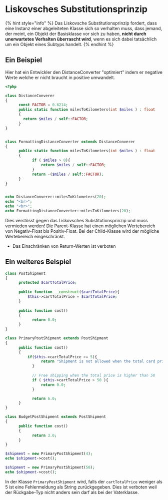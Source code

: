 # Liskovsches Substitutionsprinzip

{% hint style="info" %}
Das Liskovsche Substitutionsprinzip fordert, dass eine Instanz einer abgeleiteten Klasse sich so verhalten muss, dass jemand, der meint, ein Objekt der Basisklasse vor sich zu haben, **nicht durch unerwartetes Verhalten überrascht wird**, wenn es sich dabei tatsächlich um ein Objekt eines Subtyps handelt. 
{% endhint %}

## Ein Beispiel

Hier hat ein Entwickler den DistanceConverter "optimiert" indem er negative Werte welche er nicht braucht in positive umwandelt.

```php
<?php

class DistanceConverer
{
	  const FACTOR = 0.6214;
	  public static function milesToKilometers(int $miles ) : float
	  {
		return $miles / self::FACTOR;
	  }
}


class FormattingDistanceConverter extends DistanceConverer
{
	  public static function milesToKilometers(int $miles ) : float
	  {
			if ( $miles > 0){
				return $miles / self::FACTOR;
			}
			return -($miles / self::FACTOR);
	  }
}


echo DistanceConverer::milesToKilometers(20);
echo "<br>";
echo "<br>";
echo FormattingDistanceConverter::milesToKilometers(20);

```

Dies verstösst gegen das Liskovsches Substitutionsprinzip und muss vermieden werden! Die Parent-Klasse hat einen möglichen Wertebereich von Negativ-Float bis Positiv-Float. Bei der Child-Klasse wird der mögliche Wertebereich eingeschränkt.

* Das Einschränken von Return-Werten ist verboten

## Ein weiteres Beispiel

```php
class PostShipment
{
	  protected $cartTotalPrice;
	
	  public function __construct($cartTotalPrice){
		  $this->cartTotalPrice = $cartTotalPrice;
	  }
	
	  public function cost()
	  {
			return 0.0;
	  }
}

class PrimaryPostShipment extends PostShipment
{
	  public function cost()
	  {
		  if($this->cartTotalPrice >= 5){
				return "Shipment is not allowed when the total card price is lower than 5";
			}
			
			// Free shipping when the total price is higher than 50
			if ( $this->cartTotalPrice > 50 ){
				return 0.0;
			}

			return 6.0;
	  }
}

class BudgetPostShipment extends PostShipment
{
	  public function cost()
	  {
			return 3.0;
	  }
}

$shipment = new PrimaryPostShipment(4);
echo $shipment->cost();

$shipment = new PrimaryPostShipment(50);
echo $shipment->cost();
```

In der Klasse `PrimaryPostShipment` wird, falls der `cartTotalPrice` weniger als 5 ist eine Fehlermeldung als String zurückgegeben. Dies ist verboten weil der Rückgabe-Typ nicht anders sein darf als bei der Vaterklasse.

